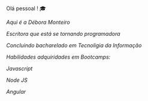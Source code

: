 Olá pessoal ! 🎓

*Aqui é a Débora Monteiro*

*Escritora que está se tornando programadora*

*Concluindo bacharelado em Tecnoligia da Informação*

*Habilidades adquiridades em Bootcamps:*

*Javascript*

*Node JS*

*Angular*
